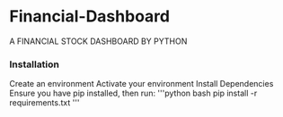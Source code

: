 # Financial-Dashboard
A FINANCIAL STOCK DASHBOARD BY PYTHON
### Installation
Create an environment
Activate your environment
Install Dependencies
Ensure you have pip installed, then run:
'''python
bash
pip install -r requirements.txt
'''
